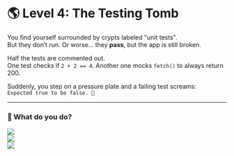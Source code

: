 # 🌎 Level 4: The Testing Tomb

You find yourself surrounded by crypts labeled "unit tests".  
But they don’t run. Or worse… they **pass**, but the app is still broken.

Half the tests are commented out.  
One test checks if `2 + 2 == 4`. Another one mocks `fetch()` to always return 200.

Suddenly, you step on a pressure plate and a failing test screams:  
`Expected true to be false. 🤔`

---

### 💭 What do you do?

<a href="./level-5.md">
  <img src="https://img.shields.io/badge/Rewrite%20the%20tests%20with%20realistic%20scenarios%20and%20assertions-red?style=for-the-badge"/>
</a>

<br />

<a href="./level-4-error-1.md">
  <img src="https://img.shields.io/badge/Add%20a%20%60--force%60%20flag%20to%20the%20CI%20script%20to%20ignore%20failing%20tests-red?style=for-the-badge"/>
</a>

<br />

<a href="./level-4-error-2.md">
  <img src="https://img.shields.io/badge/Delete%20the%20test%20folder%20and%20declare%20your%20project%20%22test--free%22-red?style=for-the-badge"/>
</a>
